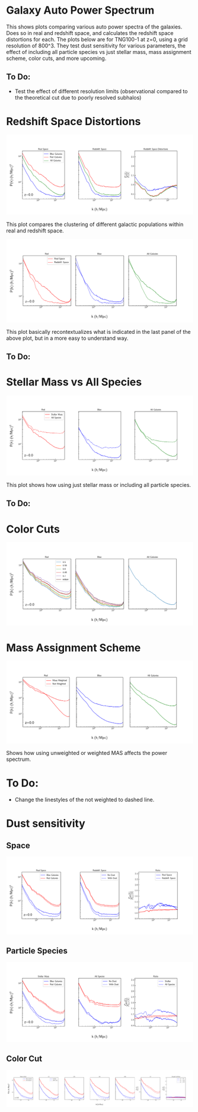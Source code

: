 # Galaxy Auto Power Spectrum

This shows plots comparing various auto power spectra of the galaxies. Does so in real and redshift space, and calculates the redshift space distortions for each. The plots below are for TNG100-1 at z=0, using a grid resolution of 800^3. They test dust sensitivity for various parameters, the effect of including all particle species vs just stellar mass, mass assignment scheme, color cuts, and more upcoming.

## To Do:
* Test the effect of different resolution limits (observational compared to the theoretical cut due to poorly resolved subhalos)

# Redshift Space Distortions

<img src='galaxy_auto_redshiftR_spaceC_color_tng100B_099S_0A_800R.png'>

This plot compares the clustering of different galactic populations within real and redshift space.

<img src='galaxy_auto_redshiftR_colorC_space_tng100B_099S_0A_800R.png'>

This plot basically recontextualizes what is indicated in the last panel of the above plot, but in a more easy to understand way.

## To Do:

# Stellar Mass vs All Species

<img src='galaxy_auto_redshiftR_colorC_mass_tng100B_099S_0A_800R.png'>

This plot shows how using just stellar mass or including all particle species.

## To Do:

# Color Cuts

<img src='galaxy_auto_redshiftR_colorC_colorcut_tng100B_099S_0A_800R.png'>


# Mass Assignment Scheme

<img src='galaxy_auto_redshiftR_colorC_MAS_tng100B_099S_0A_800R.png'>

Shows how using unweighted or weighted MAS affects the power spectrum.

# To Do:
* Change the linestyles of the not weighted to dashed line.

# Dust sensitivity

## Space

<img src='dust_sensitivity_space_tng100B_099S_0A_800R.png'>

## Particle Species

<img src='dust_sensitivity_mass_type_tng100B_099S_0A_800R.png'>

## Color Cut

<img src='dust_sensitivity_color_cut_tng100B_099S_0A_800R.png'>

